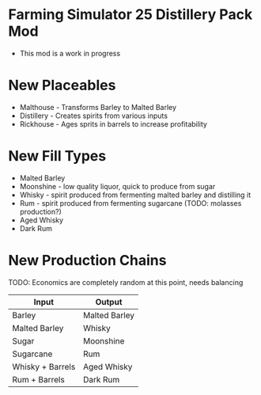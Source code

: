 # Farming Simulator 25 Distillery Pack Mod

* This mod is a work in progress

# New Placeables

* Malthouse - Transforms Barley to Malted Barley
* Distillery - Creates spirits from various inputs
* Rickhouse - Ages sprits in barrels to increase profitability

# New Fill Types

* Malted Barley
* Moonshine - low quality liquor, quick to produce from sugar
* Whisky - spirit produced from fermenting malted barley and distilling it
* Rum - spirit produced from fermenting sugarcane (TODO: molasses production?)
* Aged Whisky
* Dark Rum

# New Production Chains

TODO: Economics are completely random at this point, needs balancing

|Input|Output|
|-----|------|
|Barley|Malted Barley|Malthouse|
|Malted Barley|Whisky|Distillery|
|Sugar|Moonshine|Distillery|
|Sugarcane|Rum|Distillery|
|Whisky + Barrels|Aged Whisky|Rickhouse|
|Rum + Barrels|Dark Rum|Rickhouse|
